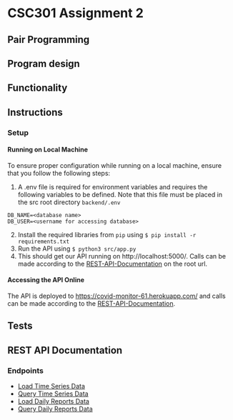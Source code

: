# CSC301 Assignment 2

## Pair Programming

## Program design

## Functionality

## Instructions 

### Setup

#### Running on Local Machine

To ensure proper configuration while running on a local machine, ensure that you follow the following steps:

1. A .env file is required for environment variables and requires the following variables to be defined. Note that this file must be placed in the src root directory  `backend/.env`

  ```
  DB_NAME=<database name>
  DB_USER=<username for accessing database>
  ```

2. Install the required libraries from `pip` using `$ pip install -r requirements.txt`
3. Run the API using `$ python3 src/app.py`
4. This should get our API running on http://localhost:5000/. Calls can be made according to the [REST-API-Documentation](#rest-api-documentation) on the root url.

#### Accessing the API Online

The API is deployed to https://covid-monitor-61.herokuapp.com/ and calls can be made according to the [REST-API-Documentation](#rest-api-documentation).


## Tests


## REST API Documentation

### Endpoints

* [Load Time Series Data](https://github.com/csc301-fall-2021/assignment-2-61-yanling-h-shin19991207/blob/develop/docs/load_time_series.md)
* [Query Time Series Data](https://github.com/csc301-fall-2021/assignment-2-61-yanling-h-shin19991207/blob/develop/docs/query_time_series.md)
* [Load Daily Reports Data](https://github.com/csc301-fall-2021/assignment-2-61-yanling-h-shin19991207/blob/develop/docs/load_daily_reports.md)
* [Query Daily Reports Data](https://github.com/csc301-fall-2021/assignment-2-61-yanling-h-shin19991207/blob/develop/docs/query_daily_reports.md)
